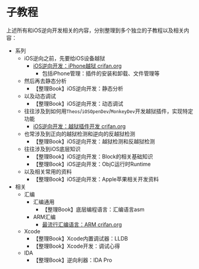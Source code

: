 # 子教程

上述所有和iOS逆向开发相关的内容，分别整理到多个独立的子教程以及相关内容：

* 系列
  * iOS逆向之前，先要给iOS设备越狱
    * [iOS逆向开发：iPhone越狱 crifan.org](https://book.crifan.org/books/ios_re_iphone_jailbreak/website/)
      * 包括iPhone管理：插件的安装和卸载、文件管理等
  * 然后再去静态分析
    * 【整理Book】iOS逆向开发：静态分析
  * 以及动态调试
    * 【整理Book】iOS逆向开发：动态调试
  * 往往涉及到如何用`Theos`/`iOSOpenDev`/`MonkeyDev`开发越狱插件，实现特定功能
    * [iOS逆向开发：越狱插件开发 crifan.org](https://book.crifan.org/books/ios_re_jailbreak_tweak/website/)
  * 也常涉及到正向的越狱检测和逆向的反越狱检测
    * 【整理Book】iOS逆向开发：越狱检测和反越狱检测
  * 往往涉及到iOS底层知识
    * 【整理Book】iOS逆向开发：Block的相关基础知识
    * 【整理Book】iOS逆向开发：ObjC运行时Runtime
  * 以及相关常用的资料
    * 【整理Book】iOS逆向开发：Apple苹果相关开发资料
* 相关
  * 汇编
    * 汇编通用
      * 【整理Book】底层编程语言：汇编语言asm
    * ARM汇编
      * [最流行汇编语言：ARM crifan.org](https://book.crifan.org/books/popular_assembly_arm/website/)
  * Xcode
    * 【整理Book】Xcode内置调试器：LLDB
    * 【整理Book】Xcode开发：调试心得
  * IDA
    * 【整理Book】逆向利器：IDA Pro
